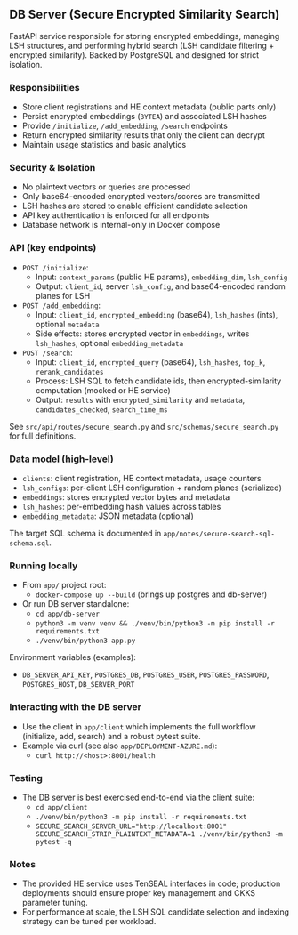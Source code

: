 ## DB Server (Secure Encrypted Similarity Search)

FastAPI service responsible for storing encrypted embeddings, managing LSH structures, and performing hybrid search (LSH candidate filtering + encrypted similarity). Backed by PostgreSQL and designed for strict isolation.

### Responsibilities
- Store client registrations and HE context metadata (public parts only)
- Persist encrypted embeddings (`BYTEA`) and associated LSH hashes
- Provide `/initialize`, `/add_embedding`, `/search` endpoints
- Return encrypted similarity results that only the client can decrypt
- Maintain usage statistics and basic analytics

### Security & Isolation
- No plaintext vectors or queries are processed
- Only base64-encoded encrypted vectors/scores are transmitted
- LSH hashes are stored to enable efficient candidate selection
- API key authentication is enforced for all endpoints
- Database network is internal-only in Docker compose

### API (key endpoints)
- `POST /initialize`:
  - Input: `context_params` (public HE params), `embedding_dim`, `lsh_config`
  - Output: `client_id`, server `lsh_config`, and base64-encoded random planes for LSH
- `POST /add_embedding`:
  - Input: `client_id`, `encrypted_embedding` (base64), `lsh_hashes` (ints), optional `metadata`
  - Side effects: stores encrypted vector in `embeddings`, writes `lsh_hashes`, optional `embedding_metadata`
- `POST /search`:
  - Input: `client_id`, `encrypted_query` (base64), `lsh_hashes`, `top_k`, `rerank_candidates`
  - Process: LSH SQL to fetch candidate ids, then encrypted-similarity computation (mocked or HE service)
  - Output: `results` with `encrypted_similarity` and `metadata`, `candidates_checked`, `search_time_ms`

See `src/api/routes/secure_search.py` and `src/schemas/secure_search.py` for full definitions.

### Data model (high-level)
- `clients`: client registration, HE context metadata, usage counters
- `lsh_configs`: per-client LSH configuration + random planes (serialized)
- `embeddings`: stores encrypted vector bytes and metadata
- `lsh_hashes`: per-embedding hash values across tables
- `embedding_metadata`: JSON metadata (optional)

The target SQL schema is documented in `app/notes/secure-search-sql-schema.sql`.

### Running locally
- From `app/` project root:
  - `docker-compose up --build` (brings up postgres and db-server)
- Or run DB server standalone:
  - `cd app/db-server`
  - `python3 -m venv venv && ./venv/bin/python3 -m pip install -r requirements.txt`
  - `./venv/bin/python3 app.py`

Environment variables (examples):
- `DB_SERVER_API_KEY`, `POSTGRES_DB`, `POSTGRES_USER`, `POSTGRES_PASSWORD`, `POSTGRES_HOST`, `DB_SERVER_PORT`

### Interacting with the DB server
- Use the client in `app/client` which implements the full workflow (initialize, add, search) and a robust pytest suite.
- Example via curl (see also `app/DEPLOYMENT-AZURE.md`):
  - `curl http://<host>:8001/health`

### Testing
- The DB server is best exercised end-to-end via the client suite:
  - `cd app/client`
  - `./venv/bin/python3 -m pip install -r requirements.txt`
  - `SECURE_SEARCH_SERVER_URL="http://localhost:8001" SECURE_SEARCH_STRIP_PLAINTEXT_METADATA=1 ./venv/bin/python3 -m pytest -q`

### Notes
- The provided HE service uses TenSEAL interfaces in code; production deployments should ensure proper key management and CKKS parameter tuning.
- For performance at scale, the LSH SQL candidate selection and indexing strategy can be tuned per workload. 